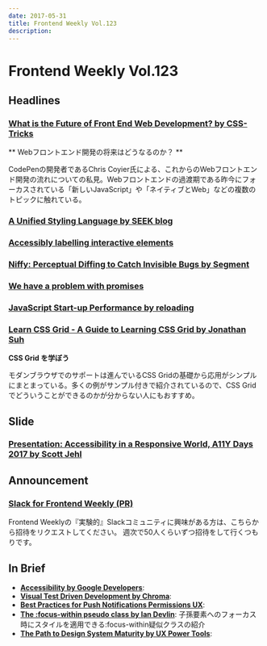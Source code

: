 ```yaml
---
date: 2017-05-31
title: Frontend Weekly Vol.123
description: 
---
```


# Frontend Weekly Vol.123

## Headlines

### [What is the Future of Front End Web Development? by CSS-Tricks](https://css-tricks.com/future-front-end-web-development/)

** Webフロントエンド開発の将来はどうなるのか？ **

CodePenの開発者であるChris Coyier氏による、これからのWebフロントエンド開発の流れについての私見。Webフロントエンドの過渡期である昨今にフォーカスされている「新しいJavaScript」や「ネイティブとWeb」などの複数のトピックに触れている。

### [A Unified Styling Language by SEEK blog](https://medium.com/seek-blog/a-unified-styling-language-d0c208de2660)



### [Accessibly labelling interactive elements](https://hiddedevries.nl/en/blog/2017-05-05-accessibly-labelling-interactive-elements)



### [Niffy: Perceptual Diffing to Catch Invisible Bugs by Segment](https://segment.com/blog/perceptual-diffing-with-niffy/)



### [We have a problem with promises](https://pouchdb.com/2015/05/18/we-have-a-problem-with-promises.html)



### [JavaScript Start-up Performance by reloading](https://medium.com/reloading/javascript-start-up-performance-69200f43b201)



### [Learn CSS Grid - A Guide to Learning CSS Grid by Jonathan Suh](http://learncssgrid.com/)

**CSS Grid を学ぼう**

モダンブラウザでのサポートは進んでいるCSS Gridの基礎から応用がシンプルにまとまっている。多くの例がサンプル付きで紹介されているので、CSS Gridでどういうことができるのかが分からない人にもおすすめ。

## Slide

### [Presentation: Accessibility in a Responsive World, A11Y Days 2017 by Scott Jehl](https://www.filamentgroup.com/lab/accessibility-funka.html)



## Announcement

### [Slack for Frontend Weekly (PR)](https://studiomohawk.typeform.com/to/Kj8Gaj)

Frontend Weeklyの『実験的』Slackコミュニティに興味がある方は、こちらから招待をリクエストしてください。 週次で50人くらいずつ招待をして行くつもりです。

## In Brief

* [**Accessibility by Google Developers**](https://developers.google.com/web/fundamentals/accessibility/): 
* [**Visual Test Driven Development by Chroma**](https://blog.hichroma.com/visual-test-driven-development-aec1c98bed87): 
* [**Best Practices for Push Notifications Permissions UX**](https://docs.google.com/document/d/1WNPIS_2F0eyDm5SS2E6LZ_75tk6XtBSnR1xNjWJ_DPE/edit): 
* [**The :focus-within pseudo class by Ian Devlin**](https://www.iandevlin.com/blog/2017/04/css/the-focus-within-pseudo-class): 子孫要素へのフォーカス時にスタイルを適用できる:focus-within疑似クラスの紹介
* [**The Path to Design System Maturity by UX Power Tools**](https://medium.com/ux-power-tools/the-path-to-design-system-maturity-d403daba692a): 
